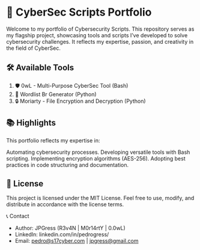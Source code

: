 # 🚀 CyberSec Scripts Portfolio

Welcome to my portfolio of Cybersecurity Scripts. This repository serves as my flagship project, showcasing tools and scripts I’ve developed to solve cybersecurity challenges. It reflects my expertise, passion, and creativity in the field of CyberSec.

## 🛠 Available Tools

1. 🛡️ 0wL - Multi-Purpose CyberSec Tool (Bash)
2. 🔑 Wordlist Br Generator (Python)
3. 🔒 Moriarty - File Encryption and Decryption (Python)

## 📚 Highlights

This portfolio reflects my expertise in:

Automating cybersecurity processes.
Developing versatile tools with Bash scripting.
Implementing encryption algorithms (AES-256).
Adopting best practices in code structuring and documentation.

## 📝 License

This project is licensed under the MIT License. Feel free to use, modify, and distribute in accordance with the license terms.

📞 Contact

- Author: JPGress (R3v4N | M0r14rtY | 0.0wL)
- LinkedIn: linkedin.com/in/pedrogress/
- Email: pedro@s17cyber.com | jpgress@gmail.com